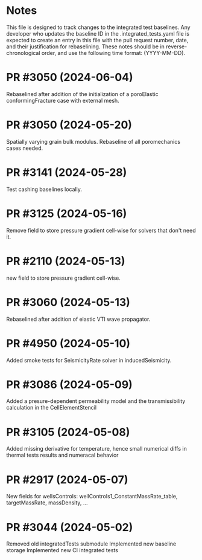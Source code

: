 
Notes
==========

This file is designed to track changes to the integrated test baselines.
Any developer who updates the baseline ID in the .integrated_tests.yaml file is expected to create an entry in this file with the pull request number, date, and their justification for rebaselining.
These notes should be in reverse-chronological order, and use the following time format: (YYYY-MM-DD).

PR #3050 (2024-06-04)
=====================
Rebaselined after addition of the initialization of a poroElastic conformingFracture case with external mesh.

PR #3050 (2024-05-20)
=====================
Spatially varying grain bulk modulus. Rebaseline of all poromechanics cases needed.

PR #3141 (2024-05-28)
=====================
Test cashing baselines locally.

PR #3125 (2024-05-16)
=====================
Remove field to store pressure gradient cell-wise for solvers that don't need it.

PR #2110 (2024-05-13)
=====================
new field to store pressure gradient cell-wise.

PR #3060 (2024-05-13)
======================

Rebaselined after addition of elastic VTI wave propagator. 

PR #4950 (2024-05-10)
======================

Added smoke tests for SeismicityRate solver in inducedSeismicity.

PR #3086 (2024-05-09)
======================

Added a presure-dependent permeability model and the transmissibility calculation in the CellElementStencil

PR #3105 (2024-05-08)
======================

Added missing derivative for temperature, hence small numerical diffs in thermal tests results and numeracal behavior


PR #2917 (2024-05-07)
======================

New fields for wellsControls: wellControls1_ConstantMassRate_table, targetMassRate, massDensity, ...


PR #3044 (2024-05-02)
======================

Removed old integratedTests submodule
Implemented new baseline storage
Implemented new CI integrated tests
